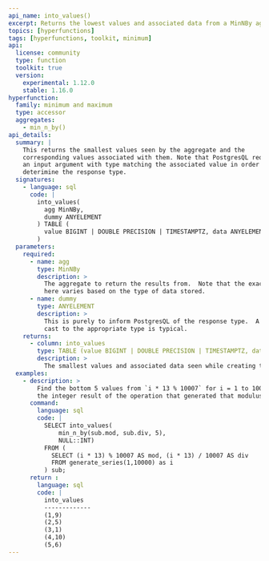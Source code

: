 ```yaml
---
api_name: into_values()
excerpt: Returns the lowest values and associated data from a MinNBy aggregate
topics: [hyperfunctions]
tags: [hyperfunctions, toolkit, minimum]
api:
  license: community
  type: function
  toolkit: true
  version:
    experimental: 1.12.0
    stable: 1.16.0
hyperfunction:
  family: minimum and maximum
  type: accessor
  aggregates:
    - min_n_by()
api_details:
  summary: |
    This returns the smallest values seen by the aggregate and the
    corresponding values associated with them. Note that PostgresQL requires
    an input argument with type matching the associated value in order to
    deterimine the response type.
  signatures:
    - language: sql
      code: |
        into_values(
          agg MinNBy,
          dummy ANYELEMENT
        ) TABLE (
          value BIGINT | DOUBLE PRECISION | TIMESTAMPTZ, data ANYELEMENT
        )
  parameters:
    required:
      - name: agg
        type: MinNBy
        description: >
          The aggregate to return the results from.  Note that the exact type 
          here varies based on the type of data stored.
      - name: dummy
        type: ANYELEMENT
        description: >
          This is purely to inform PostgresQL of the response type.  A NULL
          cast to the appropriate type is typical.
    returns:
      - column: into_values
        type: TABLE (value BIGINT | DOUBLE PRECISION | TIMESTAMPTZ, data ANYELEMENT)
        description: >
          The smallest values and associated data seen while creating this aggregate.
  examples:
    - description: >
        Find the bottom 5 values from `i * 13 % 10007` for i = 1 to 10000, and
        the integer result of the operation that generated that modulus.
      command:
        language: sql
        code: |
          SELECT into_values(
              min_n_by(sub.mod, sub.div, 5),
              NULL::INT)
          FROM (
            SELECT (i * 13) % 10007 AS mod, (i * 13) / 10007 AS div
            FROM generate_series(1,10000) as i
          ) sub;
      return :
        language: sql
        code: |
          into_values 
          -------------
          (1,9)
          (2,5)
          (3,1)
          (4,10)
          (5,6)
---
```


